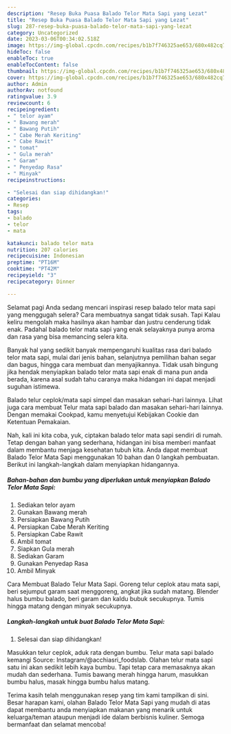 ```yaml
---
description: "Resep Buka Puasa Balado Telor Mata Sapi yang Lezat"
title: "Resep Buka Puasa Balado Telor Mata Sapi yang Lezat"
slug: 287-resep-buka-puasa-balado-telor-mata-sapi-yang-lezat
category: Uncategorized
date: 2023-03-06T00:34:02.518Z
image: https://img-global.cpcdn.com/recipes/b1b7f746325ae653/680x482cq70/balado-telor-mata-sapi-foto-resep-utama.jpg
hideToc: false
enableToc: true
enableTocContent: false
thumbnail: https://img-global.cpcdn.com/recipes/b1b7f746325ae653/680x482cq70/balado-telor-mata-sapi-foto-resep-utama.jpg
cover: https://img-global.cpcdn.com/recipes/b1b7f746325ae653/680x482cq70/balado-telor-mata-sapi-foto-resep-utama.jpg
author: Admin
authorAv: notfound
ratingvalue: 3.9
reviewcount: 6
recipeingredient:
- " telor ayam"
- " Bawang merah"
- " Bawang Putih"
- " Cabe Merah Keriting"
- " Cabe Rawit"
- " tomat"
- " Gula merah"
- " Garam"
- " Penyedap Rasa"
- " Minyak"
recipeinstructions:

- "Selesai dan siap dihidangkan!"
categories:
- Resep
tags:
- balado
- telor
- mata

katakunci: balado telor mata 
nutrition: 207 calories
recipecuisine: Indonesian
preptime: "PT16M"
cooktime: "PT42M"
recipeyield: "3"
recipecategory: Dinner

---
```



Selamat pagi Anda sedang mencari inspirasi resep balado telor mata sapi yang menggugah selera? Cara membuatnya sangat tidak susah. Tapi Kalau keliru mengolah maka hasilnya akan hambar dan justru cenderung tidak enak. Padahal balado telor mata sapi yang enak selayaknya punya aroma dan rasa yang bisa memancing selera kita.


Banyak hal yang sedikit banyak mempengaruhi kualitas rasa dari balado telor mata sapi, mulai dari jenis bahan, selanjutnya pemilihan bahan segar dan bagus, hingga cara membuat dan menyajikannya. Tidak usah bingung jika hendak menyiapkan balado telor mata sapi enak di mana pun anda berada, karena asal sudah tahu caranya maka hidangan ini dapat menjadi suguhan istimewa.

Balado telur ceplok/mata sapi simpel dan masakan sehari-hari lainnya. Lihat juga cara membuat Telur mata sapi balado dan masakan sehari-hari lainnya. Dengan memakai Cookpad, kamu menyetujui Kebijakan Cookie dan Ketentuan Pemakaian.


Nah, kali ini kita coba, yuk, ciptakan balado telor mata sapi sendiri di rumah. Tetap dengan bahan yang sederhana, hidangan ini bisa memberi manfaat dalam membantu menjaga kesehatan tubuh kita. Anda dapat membuat Balado Telor Mata Sapi menggunakan 10 bahan dan 0 langkah pembuatan. Berikut ini langkah-langkah dalam menyiapkan hidangannya.

<!--inarticleads1-->

##### Bahan-bahan dan bumbu yang diperlukan untuk menyiapkan Balado Telor Mata Sapi:

1. Sediakan  telor ayam
1. Gunakan  Bawang merah
1. Persiapkan  Bawang Putih
1. Persiapkan  Cabe Merah Keriting
1. Persiapkan  Cabe Rawit
1. Ambil  tomat
1. Siapkan  Gula merah
1. Sediakan  Garam
1. Gunakan  Penyedap Rasa
1. Ambil  Minyak


Cara Membuat Balado Telur Mata Sapi. Goreng telur ceplok atau mata sapi, beri sejumput garam saat menggoreng, angkat jika sudah matang. Blender halus bumbu balado, beri garam dan kaldu bubuk secukupnya. Tumis hingga matang dengan minyak secukupnya. 

<!--inarticleads2-->

##### Langkah-langkah untuk buat Balado Telor Mata Sapi:


1. Selesai dan siap dihidangkan!

Masukkan telur ceplok, aduk rata dengan bumbu. Telur mata sapi balado kemangi Source: Instagram/@acchiasri_foodslab. Olahan telur mata sapi satu ini akan sedikit lebih kaya bumbu. Tapi tetap cara memasaknya akan mudah dan sederhana. Tumis bawang merah hingga harum, masukkan bumbu halus, masak hingga bumbu halus matang. 

Terima kasih telah menggunakan resep yang tim kami tampilkan di sini. Besar harapan kami, olahan Balado Telor Mata Sapi yang mudah di atas dapat membantu anda menyiapkan makanan yang menarik untuk keluarga/teman ataupun menjadi ide dalam berbisnis kuliner. Semoga bermanfaat dan selamat mencoba!
